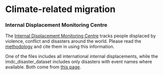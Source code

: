 # Climate-related migration

### Internal Displacement Monitoring Centre

The [Internal Displacement Monitoring Centre](http://www.internal-displacement.org/) tracks people displaced by violence, conflict and disasters around the world. Please read the [methodology](http://www.internal-displacement.org/database/methodology) and cite them in using this information.

One of the files includes all international internal displacements, while the imdc_disaster_dataset includes only disasters with event names where available. Both come from [this page](http://www.internal-displacement.org/database/displacement-data).


